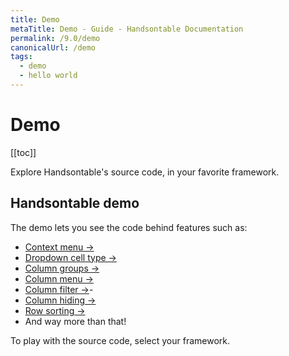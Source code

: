 ```yaml
---
title: Demo
metaTitle: Demo - Guide - Handsontable Documentation
permalink: /9.0/demo
canonicalUrl: /demo
tags:
  - demo
  - hello world
---
```


# Demo

[[toc]]

Explore Handsontable's source code, in your favorite framework.

## Handsontable demo

The demo lets you see the code behind features such as:

- [Context menu &#8594;](@/guides/accessories-and-menus/context-menu.md)
- [Dropdown cell type &#8594;](@/guides/cell-types/dropdown-cell-type.md)
- [Column groups &#8594;](@/guides/columns/column-groups.md)
- [Column menu &#8594;](@/guides/columns/column-menu.md)
- [Column filter &#8594;](@/guides/columns/column-filter.md)- 
- [Column hiding &#8594;](@/guides/columns/column-hiding.md)
- [Row sorting &#8594;](@/guides/rows/row-sorting.md)
- And way more than that!

To play with the source code, select your framework.

<BigExample preview="/examples/next/docs/js/demo/">
  <BigExampleSource 
  label="JavaScript"
  icon="js"
  target="/examples/next/docs/js/demo/"></BigExampleSource>
  <BigExampleSource 
  label="TypeScript"
  icon="ts"
  target="/examples/next/docs/ts/demo/"></BigExampleSource>
  <BigExampleSource 
  label="Angular"    
  icon="angular"
  target="/examples/next/docs/angular/demo/"></BigExampleSource>
  <BigExampleSource 
  label="React"
  icon="react"
  target="/examples/next/docs/react/demo/"></BigExampleSource>
  <BigExampleSource 
  label="Vue"
  icon="vue"
  target="/examples/next/docs/vue/demo/"></BigExampleSource>
</BigExample>